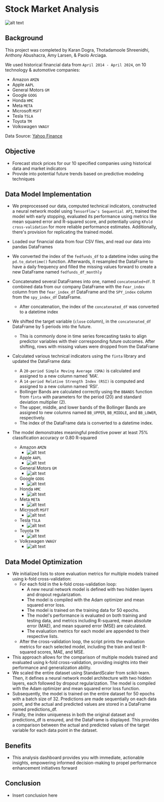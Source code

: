 # Stock Market Analysis 
![alt text](<Stock Market Image.jpeg>)

## Background
This project was completed by Karan Dogra, Thotadamoole Shreenidhi, Anthony Abushacra, Amy Larsen, & Paolo Arciaga. 

We used historical financial data from `April 2014 - April 2024`, on 10 technology & automotive companies: 
- Amazon `AMZN`
- Apple `AAPL`
- General Motors `GM`
- Google `GOOG`
- Honda `HMC`
- Meta `META`
- Microsoft `MSFT`
- Tesla `TSLA`
- Toyota `TM`
- Volkswagen `VWAGY`

Data Source: [Yahoo Finance](https://finance.yahoo.com/) 

## Objective
- Forecast stock prices for our 10 specified companies using historical data and market indicators
- Provide into potential future trends based on predictive modeling techniques

## Data Model Implementation 
- We preprocessed our data, computed technical indicators, constructed a neural network model using `TensorFlow's Sequential API`, trained the model with early stopping, evaluated its performance using metrics like mean squared error and R-squared score, and potentially using `KFold cross-validation` for more reliable performance estimates. Additionally, there's provision for replicating the trained model.
- Loaded our financial data from four CSV files, and read our data into pandas DataFrames
- We converted the index of the `fedfunds_df` to a datetime index using the `pd.to_datetime()` function. Afterwards, it resampled the DataFrame to have a daily frequency and filled the missing values forward to create a new DataFrame named `fedfunds_df_monthly`
- Concatenated several DataFrames into one, named `concatenated+df`. It combined data from our company DataFrame with the `Fear_index` column from the `fear_index_df` DataFrame and the `SPY_index` column from the `spy_index_df` DataFrame. 
    - After concatenation, the index of the `concatenated_df` was converted to a datetime index
- We shifted the target variable (`close` column), in the `concatenated_df` DataFrame by 5 periods into the future. 
    - This is commonly done in time series forecasting tasks to align predictor variables with their corresponding future outcomes. After shifting, rows with missing values were dropped from the DataFrame
- Calculated various technical indicators using the `finta` library and updated the DataFrame data:
    - A `20-period Simple Moving Average (SMA)` is calculated and assigned to a new column named 'MA'.
    - A `14-period Relative Strength Index (RSI)` is computed and assigned to a new column named 'RSI'.
    - Bollinger Bands are calculated correctly using the `BBANDS` function from `finta` with parameters for the period (20) and standard deviation multiplier (2).
    - The upper, middle, and lower bands of the Bollinger Bands are assigned to new columns named `BB_UPPER`, `BB_MIDDLE`, and `BB_LOWER`, respectively.
    - The index of the DataFrame data is converted to a datetime index.

- The model demonstrates meaningful predictive power at least 75% classification accuracy or 0.80 R-squared 
    - Amazon `AMZN`
        - ![alt text](<AMZN 10 Models.png>)
    - Apple `AAPL`
        - ![alt text](<AAPL 10 Models.png>)
    - General Motors `GM`
        - ![alt text](<GM 10 Models.png>)
    - Google `GOOG`
        - ![alt text](<GOOG 10 Models.png>)
    - Honda `HMC`
        - ![alt text](<HMC 10 Models.png>)
    - Meta `META`
        - ![alt text](<META 10 Models.png>)
    - Microsoft `MSFT`
        - ![alt text](<MSFT 10 Models.png>)
    - Tesla `TSLA`
        - ![alt text](<TSLA 10 Models.png>)
    - Toyota `TM`
        - ![alt text](<TM 10 Models.png>)
    - Volkswagen `VWAGY`
        - ![alt text](<VWAGY 10 Models.png>)

## Data Model Optimization
- We initialized lists to store evaluation metrics for multiple models trained using k-fold cross-validation:
    - For each fold in the k-fold cross-validation loop:
        - A new neural network model is defined with two hidden layers and dropout regularization.
        - The model is compiled with the Adam optimizer and mean squared error loss.
        - The model is trained on the training data for 50 epochs.
        - The model's performance is evaluated on both training and testing data, and metrics including R-squared, mean absolute error (MAE), and mean squared error (MSE) are calculated.
        - The evaluation metrics for each model are appended to their respective lists.
    - After the cross-validation loop, the script prints the evaluation metrics for each selected model, including the train and test R-squared scores, MAE, and MSE.
- This approach allows for the comparison of multiple models trained and evaluated using k-fold cross-validation, providing insights into their performance and generalization ability.
- We scaled the entire dataset using StandardScaler from scikit-learn. Then, it defines a neural network model architecture with two hidden layers, each followed by dropout regularization. The model is compiled with the Adam optimizer and mean squared error loss function.
- Subsequently, the model is trained on the entire dataset for 50 epochs with a batch size of 32. Predictions are made sequentially on each data point, and the actual and predicted values are stored in a DataFrame named predictions_df.
- Finally, the index uniqueness in both the original dataset and predictions_df is ensured, and the DataFrame is displayed. This provides a comparison between the actual and predicted values of the target variable for each data point in the dataset.


## Benefits
- This analysis dashboard provides you with immediate, actionable insights, empowering informed decision-making to propel performance enhancement initiatives forward 

## Conclusion 
- Insert conclusion here 
